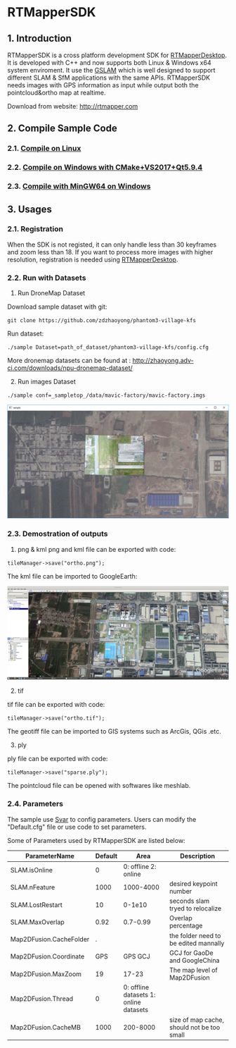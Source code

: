 # RTMapperSDK

## 1. Introduction
RTMapperSDK is a cross platform development SDK for [RTMapperDesktop](http://rtmapper.com). It is developed with C++ and now supports both Linux & Windows x64 system enviroment. It use the [GSLAM](https://github.com/zdzhaoyong/GSLAM) which is well designed to support different SLAM & SfM applications with the same APIs. RTMapperSDK needs images with GPS information as input while output both the pointcloud&ortho map at realtime. 

Download from website: http://rtmapper.com

## 2. Compile Sample Code
### 2.1. [Compile on Linux](./doc/develop-linux.md)
### 2.2. [Compile on Windows with CMake+VS2017+Qt5.9.4](./doc/develop-vs2017-qt5.9.md)
### 2.3. [Compile with MinGW64 on Windows](./doc/develop-mingw64.md)

## 3. Usages
### 2.1. Registration
When the SDK is not registed, it can only handle less than 30 keyframes and zoom less than 18. If you want to process more images with higher resolution, registration is needed using [RTMapperDesktop](http://rtmapper.com).

### 2.2. Run with Datasets

1. Run DroneMap Dataset

Download sample dataset with git: 

```
git clone https://github.com/zdzhaoyong/phantom3-village-kfs
```
Run dataset:
```
./sample Dataset=path_of_dataset/phantom3-village-kfs/config.cfg
```

More dronemap datasets can be found at : http://zhaoyong.adv-ci.com/downloads/npu-dronemap-dataset/

2. Run images Dataset

```
./sample conf=_sampletop_/data/mavic-factory/mavic-factory.imgs
```

![](./doc/sample.png)

### 2.3. Demostration of outputs
1. png & kml
png and kml file can be exported with code:
```
tileManager->save("ortho.png");
```

The kml file can be imported to GoogleEarth:

![](./doc/google-earth.png)

2. tif

tif file can be exported with code:
```
tileManager->save("ortho.tif");
```
The geotiff file can be imported to GIS systems such as ArcGis, QGis .etc.


3. ply

ply file can be exported with code:
```
tileManager->save("sparse.ply");
```
The pointcloud file can be opened with softwares like meshlab.

### 2.4. Parameters
The sample use [Svar](http://zhaoyong.adv-ci.com/softwares/pibase/) to config parameters. Users can modify the "Default.cfg" file or use code to set parameters.

Some of Parameters used by RTMapperSDK are listed below:

| ParameterName | Default | Area | Description|
| --|--|--|--|
|SLAM.isOnline | 0 |0: offline 2: online||
|SLAM.nFeature | 1000|1000-4000| desired keypoint number|
|SLAM.LostRestart| 10 | 0-1e10| seconds slam tryed to relocalize|
|SLAM.MaxOverlap|0.92 |0.7-0.99| Overlap percentage|
|Map2DFusion.CacheFolder| .  ||the folder need to be edited mannally|
|Map2DFusion.Coordinate | GPS |GPS GCJ | GCJ for GaoDe and GoogleChina|
|Map2DFusion.MaxZoom    | 19  |17-23| The map level of Map2DFusion|
|Map2DFusion.Thread     | 0   | 0: offline datasets 1: online datasets||
|Map2DFusion.CacheMB    | 1000|200-8000|size of map cache, should not be too small|



